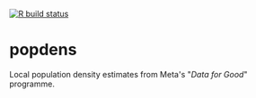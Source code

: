 [![R build status](https://github.com/UrbanAnalyst/popdens/workflows/R-CMD-check/badge.svg)](https://github.com/UrbanAnalyst/popdens/actions?query=workflow%3AR-CMD-check)

# popdens

Local population density estimates from Meta's "*Data for Good*" programme.
